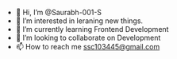 - 👋 Hi, I’m @Saurabh-001-S
- 👀 I’m interested in leraning new things.
- 🌱 I’m currently learning Frontend Development
- 💞️ I’m looking to collaborate on Development
- 📫 How to reach me ssc103445@gmail.com

<!---
Saurabh-001-S/Saurabh-001-S is a ✨ special ✨ repository because its `README.md` (this file) appears on your GitHub profile.
You can click the Preview link to take a look at your changes.
--->
